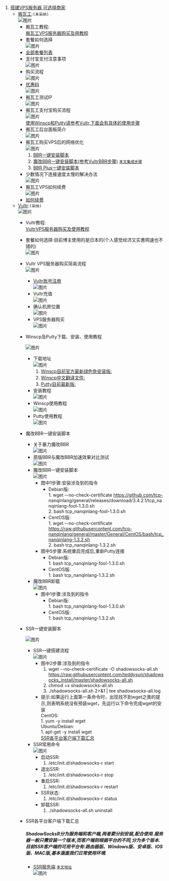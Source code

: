 1. [搭建VPS服务器,可选择商家](https://ssr.tools/55)
	- [搬瓦工](https://bwh88.net/index.php):`(未采纳)`  
		![图片](http://chuantu.xyz/t6/741/1605515862x1031866013.png)  
		* 搬瓦工教程:  
			[搬瓦工VPS服务器购买及用教程](https://ssr.tools/208)  
		* 套餐如何选择  
			![图片](http://chuantu.xyz/t6/741/1605517885x1033347913.png)  
		* [全部套餐列表](https://bwh88.net/cart.php?gid=1)  
		* 支付宝支付注意事项  
			![图片](http://chuantu.xyz/t6/741/1605518316x1031866013.png)  
		* 购买流程  
			![图片](http://chuantu.xyz/t6/741/1605518441x1031866013.png)  
		* [优惠码](https://www.wervps.com/bwh1pice)  
			![图片](http://chuantu.xyz/t6/741/1605518537x1700338641.png)  
		* 搬瓦工测试IP  
			![图片](http://chuantu.xyz/t6/741/1605519083x1031866013.png)  
		* 搬瓦工支付宝购买流程  
			![图片](http://chuantu.xyz/t6/741/1605520117x1700338641.png)  
			<a href="#winscpPutty">使用Winscp和Putty请参考Vultr,下面会有具体的使用步骤</a>  
		* 搬瓦工后台面板简介  
			![图片](http://chuantu.xyz/t6/741/1605520498x1031866013.png)  
		* 搬瓦工购买VPS后的网络优化  
			![图片](http://chuantu.xyz/t6/741/1605520616x1033347913.png)  
			1. [BBR一键安装脚本](https://ssr.tools/199)  
			2. [魔改BBR一键安装脚本(参考VultrBBR步骤)](https://ssr.tools/550) <a href="#end">`本文集成步骤`</a>  
			3. [BBR Plus一键安装脚本](https://ssr.tools/1217)  
		* 少数情况下连接速度太慢的解决办法  
			![图片](http://chuantu.xyz/t6/741/1605521219x1031866013.png)  
		* 搬瓦工VPS如何续费  
			![图片](http://chuantu.xyz/t6/741/1605521262x1700338641.png)  
		* [如何续费](https://ssr.tools/1293)  
	- [Vultr](https://www.vultr.com/):`(采纳)`  
		![图片](http://chuantu.xyz/t6/741/1605515510x1700338641.png)  
		* Vultr教程:  
			[VultrVPS服务器购买及使用教程](https://ssr.tools/216)  
		* 套餐如何选择:目前博主使用的是日本的(个人感觉经济又实惠网速也不错的)  
			![图片](http://chuantu.xyz/t6/741/1605522480x1033347913.jpg)  
		* Vultr VPS服务器购买简易流程  
			![图片](http://chuantu.xyz/t6/741/1605522715x1031866013.png)  
			* [Vultr账号注册](https://www.vultr.com/)  
			![图片](http://chuantu.xyz/t6/741/1605522865x1700338641.png)  
			* Vultr充值  
			![图片](http://chuantu.xyz/t6/741/1605522979x1033347913.png)  
			* 确认机房位置  
			![图片](http://chuantu.xyz/t6/741/1605526887x1700338641.png)  
			* VPS服务器购买  
			![图片](http://chuantu.xyz/t6/741/1605527178x1700338641.png)  
		* <p id="winscpPutty">Winscp及Putty下载、安装、使用教程</p>  
			  
			![图片](http://chuantu.xyz/t6/741/1605531470x1033347913.png)  
			* 下载地址  
			![图片](http://chuantu.xyz/t6/741/1605531562x1031866013.png)  
				1. [Winscp目前官方最新绿色免安装版:](https://winscp.net/download/WinSCP-5.13.3-Portable.zip)  
				2. [Winscp中文翻译文件:](https://winscp.net/translations/dll/5.13.3/chs.zip)  
				3. [Putty目前最新版:](https://winscp.net/download/putty.exe)  
			* 安装教程  
			![图片](http://chuantu.xyz/t6/741/1605583787x992248267.png)  
			* Winscp使用教程  
			![图片](http://chuantu.xyz/t6/741/1605583896x-1224475230.png)  
			* Putty使用教程  
			![图片](http://chuantu.xyz/t6/741/1605584318x1700338641.png)  
		* <p id="end">魔改BBR一键安装脚本</font>  
			  
			* 关于暴力魔改BBR  
			![图片](http://chuantu.xyz/t6/741/1605529964x1031866013.png)  
			* 原版BBR与魔改BBR加速效果对比测试  
			![图片](http://chuantu.xyz/t6/741/1605530222x1033347913.png)  
			* 魔改BBR一键安装脚本  
			![图片](http://chuantu.xyz/t6/741/1605530507x1700338641.png)  
				*	图中1步骤:安装涉及到的指令  
			    	*	Debian版:  
							1.	wget --no-check-certificate https://github.com/tcp-		nanqinlang/general/releases/download/3.4.2.1/tcp_nanqinlang-fool-1.3.0.sh  
							2.	bash tcp_nanqinlang-fool-1.3.0.sh  
					*	CentOS版:  
							1.	wget --no-check-certificate https://raw.githubusercontent.com/tcp-nanqinlang/general/master/General/CentOS/bash/tcp_nanqinlang-1.3.2.sh  
							2.	bash tcp_nanqinlang-1.3.2.sh  
				*	图中5步骤:系统重启完成后,重新Putty连接  
					*	Debian版:  
							1.	bash tcp_nanqinlang-fool-1.3.0.sh  
					*	CentOS版:  
							1.	bash tcp_nanqinlang-1.3.2.sh  
			* 魔改BBR卸载  
			![图片](http://chuantu.xyz/t6/741/1605530913x1031866013.png)  
				*	图中1步骤:涉及到的指令  
					*	Debian版:  
							1.	bash tcp_nanqinlang-fool-1.3.0.sh  
					*	CentOS版:  
							1.	bash tcp_nanqinlang-1.3.2.sh  
		* <p id="ssrinstall">SSR一键安装脚本</font>  
			  
			![图片](http://chuantu.xyz/t6/741/1605585712x-1224475230.png)  
			* SSR一键搭建流程  
			![图片](http://chuantu.xyz/t6/741/1605586208x992249049.png)  
				*	图中2步骤:涉及到的指令  
					1.	wget --no-check-certificate -O shadowsocks-all.sh https://raw.githubusercontent.com/teddysun/shadowsocks_install/master/shadowsocks-all.sh  
					2.	chmod +x shadowsocks-all.sh  
					3.	./shadowsocks-all.sh 2>&1 | tee shadowsocks-all.log  
				*	提示:如果运行上面第一条命令时，出现找不到wget之类的提示,则表明系统没有预装wget，先运行以下命令完成wget的安装  
					CentOS:  
						1.	yum -y install wget  
					Ubuntu/Debian:  
						1.	apt-get -y install wget  
				<a href="#ssrdownload">SSR各平台客户端下载汇总</a>  
			* SSR常用命令  
			![图片](http://chuantu.xyz/t6/741/1605586268x992248267.png)  
				*	启动SSR:  
					1.	/etc/init.d/shadowsocks-r start  
				*	退出SSR:  
					1.	/etc/init.d/shadowsocks-r stop  
				*	重启SSR:  
					1.	/etc/init.d/shadowsocks-r restart  
				*	SSR状态:  
					1.	/etc/init.d/shadowsocks-r status  
				*	卸载SSR:  
					1.	./shadowsocks-all.sh uninstall  
		* <p id="ssrdownload">SSR各平台客户端下载汇总</font>  
			  
			##### ShadowSocksR分为服务端和客户端,两者要分别安装,配合使用.服务器一般只需安装一个版本,而客户端则根据平台的不同,分为多个版本.目前SSR客户端的可用平台有:路由器版、Windows版、安卓版、IOS版、MAC版,基本涵盖我们日常使用环境.  
			* [SSR服务端](https://ssr.tools/31) <a href="#ssrinstall">`本文地址`</a>  
			![图片](http://chuantu.xyz/t6/741/1605593913x1033347913.png)  
